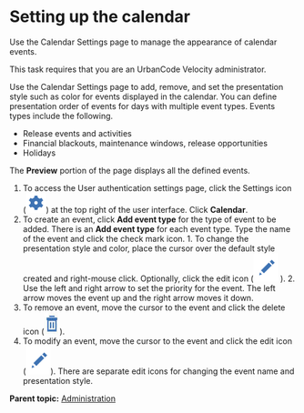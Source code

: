 # Setting up the calendar

Use the Calendar Settings page to manage the appearance of calendar events.

This task requires that you are an UrbanCode Velocity administrator.

Use the Calendar Settings page to add, remove, and set the presentation style such as color for events displayed in the calendar. You can define presentation order of events for days with multiple event types. Events types include the following.

-   Release events and activities
-   Financial blackouts, maintenance windows, release opportunities
-   Holidays

The **Preview** portion of the page displays all the defined events.

1.   To access the User authentication settings page, click the Settings icon \(![](../images/icon_settings.png)\) at the top right of the user interface. Click **Calendar**. 
2.   To create an event, click **Add event type** for the type of event to be added. There is an **Add event type** for each event type. Type the name of the event and click the check mark icon.
    1.   To change the presentation style and color, place the cursor over the default style created and right-mouse click. Optionally, click the edit icon \(![](../images/icon_edit.png) \). 
    2.   Use the left and right arrow to set the priority for the event. The left arrow moves the event up and the right arrow moves it down.
3.   To remove an event, move the cursor to the event and click the delete icon \(![](../images/icon_delete.jpg)\). 
4.   To modify an event, move the cursor to the event and click the edit icon \(![](../images/icon_edit.png)\). There are separate edit icons for changing the event name and presentation style.

**Parent topic:** [Administration](../topics/c_node_admin.md)

